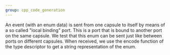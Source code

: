 ```yaml
---
group: cpp_code_generation
---
```

An event (with an enum data) is sent from one capsule to itself by means of a so called "local binding" port. This is a port that is bound to another port on the same capsule. We test that this enum can be sent just like between ports on different capsules. When received, we use the encode function of the type descriptor to get a string representation of the enum.